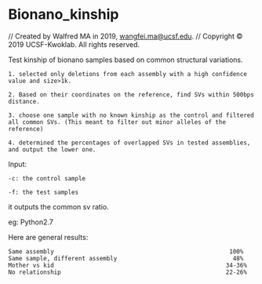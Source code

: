# Bionano_kinship

//  Created by Walfred MA in 2019, wangfei.ma@ucsf.edu.
//  Copyright © 2019 UCSF-Kwoklab. All rights reserved.

Test kinship of bionano samples based on common structural variations.

    1. selected only deletions from each assembly with a high confidence value and size>1k.

    2. Based on their coordinates on the reference, find SVs within 500bps distance.

    3. choose one sample with no known kinship as the control and filtered all common SVs. (This meant to filter out minor alleles of the reference)

    4. determined the percentages of overlapped SVs in tested assemblies, and output the lower one.


Input:

    -c: the control sample 

    -f: the test samples

it outputs the common sv ratio. 

eg: Python2.7 

Here are general results:

    Same assembly	                                               100%
    Same sample, different assembly                             	48%
    Mother vs kid	                                              34-36%
    No relationship	                                              22-26%
